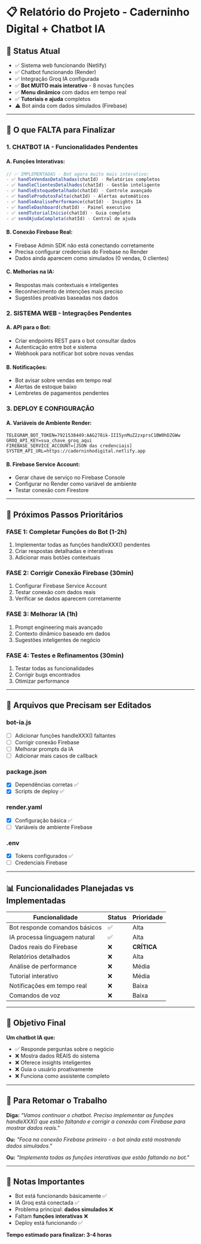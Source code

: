 # 📋 Relatório do Projeto - Caderninho Digital + Chatbot IA

## 🎯 **Status Atual**
- ✅ Sistema web funcionando (Netlify)
- ✅ Chatbot funcionando (Render)
- ✅ Integração Groq IA configurada
- ✅ **Bot MUITO mais interativo** - 8 novas funções
- ✅ **Menu dinâmico** com dados em tempo real
- ✅ **Tutoriais e ajuda** completos
- ⚠️ Bot ainda com dados simulados (Firebase)

---

## 🚧 **O que FALTA para Finalizar**

### **1. CHATBOT IA - Funcionalidades Pendentes**

#### **A. Funções Interativas:**
```javascript
// ✅ IMPLEMENTADAS - Bot agora muito mais interativo:
- ✅ handleVendasDetalhadas(chatId) - Relatórios completos
- ✅ handleClientesDetalhados(chatId) - Gestão inteligente
- ✅ handleEstoqueDetalhado(chatId) - Controle avançado
- ✅ handleProdutosFalta(chatId) - Alertas automáticos
- ✅ handleAnalisePerformance(chatId) - Insights IA
- ✅ handleDashboard(chatId) - Painel executivo
- ✅ sendTutorialInicio(chatId) - Guia completo
- ✅ sendAjudaCompleta(chatId) - Central de ajuda
```

#### **B. Conexão Firebase Real:**
- Firebase Admin SDK não está conectando corretamente
- Precisa configurar credenciais do Firebase no Render
- Dados ainda aparecem como simulados (0 vendas, 0 clientes)

#### **C. Melhorias na IA:**
- Respostas mais contextuais e inteligentes
- Reconhecimento de intenções mais preciso
- Sugestões proativas baseadas nos dados

### **2. SISTEMA WEB - Integrações Pendentes**

#### **A. API para o Bot:**
- Criar endpoints REST para o bot consultar dados
- Autenticação entre bot e sistema
- Webhook para notificar bot sobre novas vendas

#### **B. Notificações:**
- Bot avisar sobre vendas em tempo real
- Alertas de estoque baixo
- Lembretes de pagamentos pendentes

### **3. DEPLOY E CONFIGURAÇÃO**

#### **A. Variáveis de Ambiente Render:**
```
TELEGRAM_BOT_TOKEN=7921538449:AAG278ik-III5ynMuZ2zxprsC1BW0hDZGWw
GROQ_API_KEY=sua_chave_groq_aqui
FIREBASE_SERVICE_ACCOUNT=[JSON das credenciais]
SYSTEM_API_URL=https://caderninhodigital.netlify.app
```

#### **B. Firebase Service Account:**
- Gerar chave de serviço no Firebase Console
- Configurar no Render como variável de ambiente
- Testar conexão com Firestore

---

## 🎯 **Próximos Passos Prioritários**

### **FASE 1: Completar Funções do Bot (1-2h)**
1. Implementar todas as funções handleXXX() pendentes
2. Criar respostas detalhadas e interativas
3. Adicionar mais botões contextuais

### **FASE 2: Corrigir Conexão Firebase (30min)**
1. Configurar Firebase Service Account
2. Testar conexão com dados reais
3. Verificar se dados aparecem corretamente

### **FASE 3: Melhorar IA (1h)**
1. Prompt engineering mais avançado
2. Contexto dinâmico baseado em dados
3. Sugestões inteligentes de negócio

### **FASE 4: Testes e Refinamentos (30min)**
1. Testar todas as funcionalidades
2. Corrigir bugs encontrados
3. Otimizar performance

---

## 🔧 **Arquivos que Precisam ser Editados**

### **bot-ia.js**
- [ ] Adicionar funções handleXXX() faltantes
- [ ] Corrigir conexão Firebase
- [ ] Melhorar prompts da IA
- [ ] Adicionar mais casos de callback

### **package.json**
- [x] Dependências corretas ✅
- [x] Scripts de deploy ✅

### **render.yaml**
- [x] Configuração básica ✅
- [ ] Variáveis de ambiente Firebase

### **.env**
- [x] Tokens configurados ✅
- [ ] Credenciais Firebase

---

## 📊 **Funcionalidades Planejadas vs Implementadas**

| Funcionalidade | Status | Prioridade |
|---|---|---|
| Bot responde comandos básicos | ✅ | Alta |
| IA processa linguagem natural | ✅ | Alta |
| Dados reais do Firebase | ❌ | **CRÍTICA** |
| Relatórios detalhados | ❌ | Alta |
| Análise de performance | ❌ | Média |
| Tutorial interativo | ❌ | Média |
| Notificações em tempo real | ❌ | Baixa |
| Comandos de voz | ❌ | Baixa |

---

## 🎯 **Objetivo Final**

**Um chatbot IA que:**
- ✅ Responde perguntas sobre o negócio
- ❌ Mostra dados REAIS do sistema
- ❌ Oferece insights inteligentes
- ❌ Guia o usuário proativamente
- ❌ Funciona como assistente completo

---

## 🚀 **Para Retomar o Trabalho**

**Diga:** *"Vamos continuar o chatbot. Preciso implementar as funções handleXXX() que estão faltando e corrigir a conexão com Firebase para mostrar dados reais."*

**Ou:** *"Foca na conexão Firebase primeiro - o bot ainda está mostrando dados simulados."*

**Ou:** *"Implementa todas as funções interativas que estão faltando no bot."*

---

## 📝 **Notas Importantes**

- Bot está funcionando básicamente ✅
- IA Groq está conectada ✅  
- Problema principal: **dados simulados** ❌
- Faltam **funções interativas** ❌
- Deploy está funcionando ✅

**Tempo estimado para finalizar: 3-4 horas**